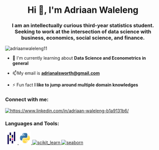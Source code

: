 <h1 align="center">Hi 👋, I'm Adriaan Waleleng</h1>
<h3 align="center">I am an intellectually curious third-year statistics student. Seeking to work at the intersection of data science with business, economics, social science, and finance.</h3>

<p align="left"> <img src="https://komarev.com/ghpvc/?username=adriaanwaleleng11&label=Profile%20views&color=0e75b6&style=flat" alt="adriaanwaleleng11" /> </p>

- 🌱 I'm currently learning about **Data Science and Econometrics in general**

- 📫My email is **adrianalsworth@gmail.com**

- ⚡ Fun fact **I like to jump around multiple domain knowledges**

<h3 align="left">Connect with me:</h3>
<p align="left">
<a href="https://linkedin.com/in/https://www.linkedin.com/in/adriaan-waleleng-b1a9131b6/" target="blank"><img align="center" src="https://raw.githubusercontent.com/rahuldkjain/github-profile-readme-generator/master/src/images/icons/Social/linked-in-alt.svg" alt="https://www.linkedin.com/in/adriaan-waleleng-b1a9131b6/" height="30" width="40" /></a>
</p>

<h3 align="left">Languages and Tools:</h3>
<p align="left"> <a href="https://pandas.pydata.org/" target="_blank" rel="noreferrer"> <img src="https://raw.githubusercontent.com/devicons/devicon/2ae2a900d2f041da66e950e4d48052658d850630/icons/pandas/pandas-original.svg" alt="pandas" width="40" height="40"/> </a> <a href="https://www.python.org" target="_blank" rel="noreferrer"> <img src="https://raw.githubusercontent.com/devicons/devicon/master/icons/python/python-original.svg" alt="python" width="40" height="40"/> </a> <a href="https://scikit-learn.org/" target="_blank" rel="noreferrer"> <img src="https://upload.wikimedia.org/wikipedia/commons/0/05/Scikit_learn_logo_small.svg" alt="scikit_learn" width="40" height="40"/> </a> <a href="https://seaborn.pydata.org/" target="_blank" rel="noreferrer"> <img src="https://seaborn.pydata.org/_images/logo-mark-lightbg.svg" alt="seaborn" width="40" height="40"/> </a> </p>
